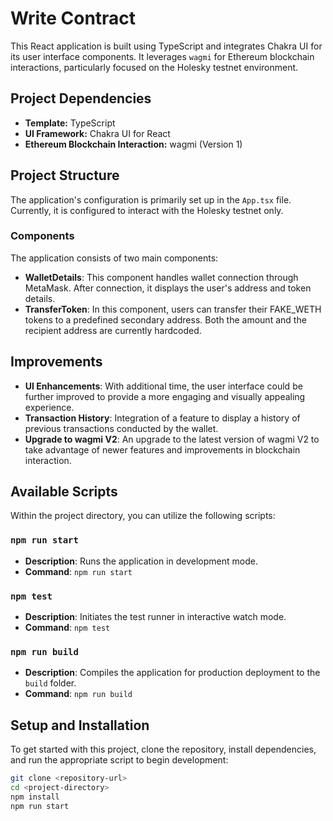 # Write Contract

This React application is built using TypeScript and integrates Chakra UI for its user interface components. It leverages `wagmi` for Ethereum blockchain interactions, particularly focused on the Holesky testnet environment.

## Project Dependencies

- **Template:** TypeScript
- **UI Framework:** Chakra UI for React
- **Ethereum Blockchain Interaction:** wagmi (Version 1)

## Project Structure

The application's configuration is primarily set up in the `App.tsx` file. Currently, it is configured to interact with the Holesky testnet only.

### Components

The application consists of two main components:

- **WalletDetails**: This component handles wallet connection through MetaMask. After connection, it displays the user's address and token details.
- **TransferToken**: In this component, users can transfer their FAKE_WETH tokens to a predefined secondary address. Both the amount and the recipient address are currently hardcoded.

## Improvements

- **UI Enhancements**: With additional time, the user interface could be further improved to provide a more engaging and visually appealing experience.
- **Transaction History**: Integration of a feature to display a history of previous transactions conducted by the wallet.
- **Upgrade to wagmi V2**: An upgrade to the latest version of wagmi V2 to take advantage of newer features and improvements in blockchain interaction.

## Available Scripts

Within the project directory, you can utilize the following scripts:

### `npm run start`

- **Description**: Runs the application in development mode.
- **Command**: `npm run start`

### `npm test`

- **Description**: Initiates the test runner in interactive watch mode.
- **Command**: `npm test`

### `npm run build`

- **Description**: Compiles the application for production deployment to the `build` folder.
- **Command**: `npm run build`

## Setup and Installation

To get started with this project, clone the repository, install dependencies, and run the appropriate script to begin development:

```bash
git clone <repository-url>
cd <project-directory>
npm install
npm run start
